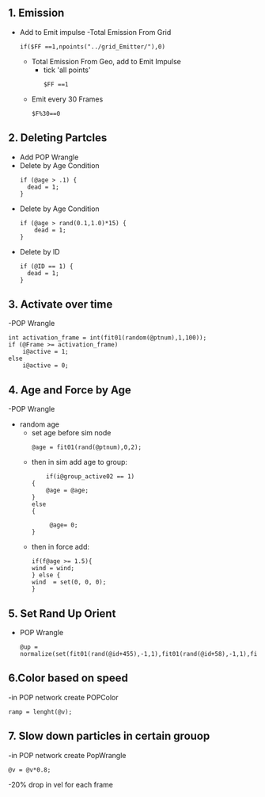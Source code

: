 ## 1. Emission
- Add to Emit impulse
  -Total Emission From Grid
    ```
    if($FF ==1,npoints("../grid_Emitter/"),0)
    ```
  - Total Emission From Geo, add to Emit Impulse
    - tick 'all points'
      ```
      $FF ==1
      ```
  - Emit every 30 Frames
    ```
    $F%30==0
    ```
    

## 2. Deleting Partcles
- Add POP Wrangle
- Delete by Age Condition
  ```
  if (@age > .1) {
    dead = 1;
  }
  ```
- Delete by Age Condition
  ```
  if (@age > rand(0.1,1.0)*15) {
      dead = 1;
  }
  ```
- Delete by ID
  ```
  if (@ID == 1) {
    dead = 1;
  }
  ```
## 3. Activate over time
-POP Wrangle
  ```
  int activation_frame = int(fit01(random(@ptnum),1,100));
  if (@Frame >= activation_frame)
      i@active = 1;
  else
      i@active = 0;
  ```
## 4. Age and Force by Age
-POP Wrangle
- random age
  - set age before sim node
    ```
    @age = fit01(rand(@ptnum),0,2);
    ```
  - then in sim add age to group:
    ```
        if(i@group_active02 == 1)
    {
        @age = @age;
    }    
    else
    {

         @age= 0;
    }
    ```
  - then in force add:
    ```
    if(f@age >= 1.5){
    wind = wind;
    } else {
    wind  = set(0, 0, 0);
    }
    ```
## 5. Set Rand Up Orient
- POP Wrangle
  ```
  @up = normalize(set(fit01(rand(@id+455),-1,1),fit01(rand(@id+58),-1,1),fit01(rand(@id+986),-1,1)));
  ```
## 6.Color based on speed
-in POP network create POPColor
  ```
  ramp = lenght(@v);
  ```
## 7. Slow down particles in certain grouop
-in POP network create PopWrangle
  ```
  @v = @v*0.8;
  ```
  -20% drop in vel for each frame
